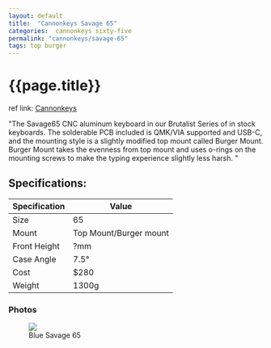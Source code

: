 ```yaml
---
layout: default
title:  "Cannonkeys Savage 65"
categories:  cannonkeys sixty-five
permalink: "cannonkeys/savage-65"
tags: top burger
---
```

# {{page.title}}

ref link: [Cannonkeys](https://cannonkeys.com/products/savage65)

"The Savage65 CNC aluminum keyboard in our Brutalist Series of in stock keyboards. The solderable PCB included is QMK/VIA supported and USB-C, and the mounting style is a slightly modified top mount called Burger Mount. Burger Mount takes the evenness from top mount and uses o-rings on the mounting screws to make the typing experience slightly less harsh.
"

## Specifications:

| Specification | Value |
|---|---|
| Size | 65 |
| Mount | Top Mount/Burger mount |
| Front Height | ?mm |
| Case Angle | 7.5° |
| Cost | $280 |
| Weight | 1300g |

### Photos
<figure>
  <img src="{{ 'assets/images/cannonkeys/savage65/blue-savage65.png' | relative_url }}">
  <figcaption>Blue Savage 65</figcaption>
</figure>
